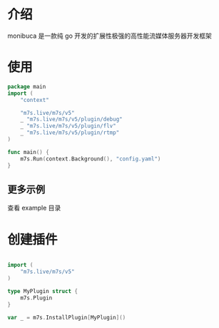 # 介绍
monibuca 是一款纯 go 开发的扩展性极强的高性能流媒体服务器开发框架

# 使用
```go
package main
import (
	"context"

	"m7s.live/m7s/v5"
	_ "m7s.live/m7s/v5/plugin/debug"
	_ "m7s.live/m7s/v5/plugin/flv"
	_ "m7s.live/m7s/v5/plugin/rtmp"
)

func main() {
	m7s.Run(context.Background(), "config.yaml")
}

```

## 更多示例

查看 example 目录

# 创建插件

```go

import (
	"m7s.live/m7s/v5"
)

type MyPlugin struct {
	m7s.Plugin
}

var _ = m7s.InstallPlugin[MyPlugin]()
```